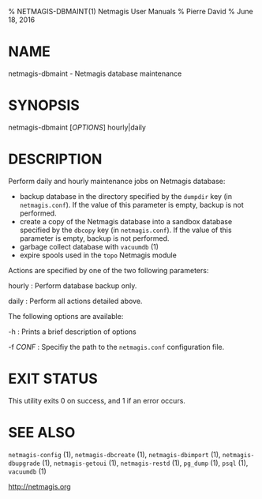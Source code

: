 % NETMAGIS-DBMAINT(1) Netmagis User Manuals
% Pierre David
% June 18, 2016

# NAME

netmagis-dbmaint - Netmagis database maintenance


# SYNOPSIS

netmagis-dbmaint [*OPTIONS*]  hourly|daily


# DESCRIPTION

Perform daily and hourly maintenance jobs on Netmagis database:

  * backup database in the directory specified by the
    `dumpdir` key (in `netmagis.conf`).
    If the value of this parameter is empty, backup is not performed.
  * create a copy of the Netmagis database into a sandbox database
    specified by the `dbcopy` key (in `netmagis.conf`).
    If the value of this parameter is empty, backup is not performed.
  * garbage collect database with `vacuumdb` (1)
  * expire spools used in the `topo` Netmagis module

Actions are specified by one of the two following parameters:

hourly
  : Perform database backup only.

daily
  : Perform all actions detailed above.

The following options are available:

-h
  : Prints a brief description of options

-f *CONF*
  : Specifiy the path to the `netmagis.conf` configuration file.


# EXIT STATUS

This utility exits 0 on success, and 1 if an error occurs.


# SEE ALSO

`netmagis-config` (1),
`netmagis-dbcreate` (1),
`netmagis-dbimport` (1),
`netmagis-dbupgrade` (1),
`netmagis-getoui` (1),
`netmagis-restd` (1),
`pg_dump` (1),
`psql` (1),
`vacuumdb` (1)

<http://netmagis.org>
